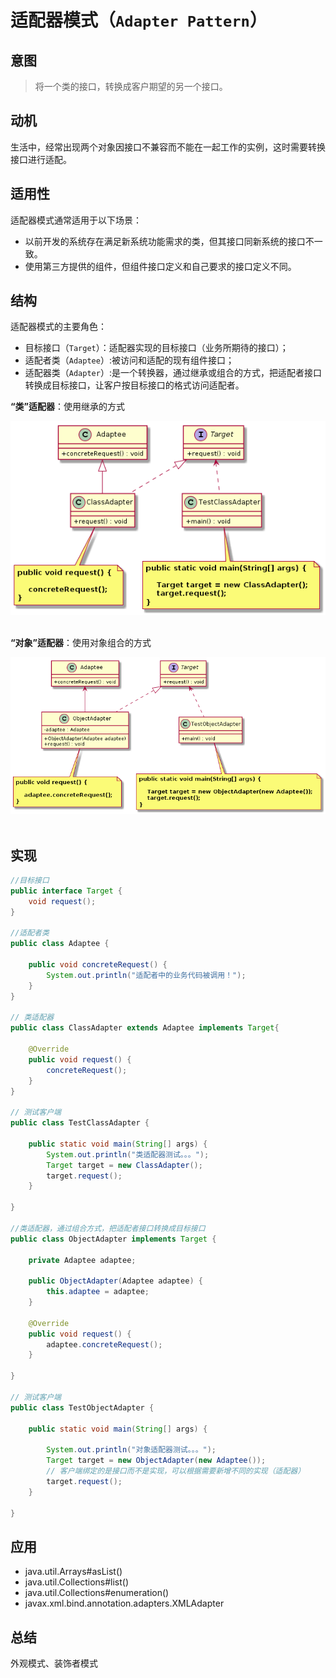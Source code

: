 适配器模式（`Adapter Pattern`）
====================
## **意图**
> 将一个类的接口，转换成客户期望的另一个接口。

## **动机**
生活中，经常出现两个对象因接口不兼容而不能在一起工作的实例，这时需要转换接口进行适配。

## **适用性**
适配器模式通常适用于以下场景：
 - 以前开发的系统存在满足新系统功能需求的类，但其接口同新系统的接口不一致。
- 使用第三方提供的组件，但组件接口定义和自己要求的接口定义不同。

## **结构**
适配器模式的主要角色：
- 目标接口（``Target``）：适配器实现的目标接口（业务所期待的接口）；
- 适配者类（``Adaptee``）:被访问和适配的现有组件接口；
- 适配器类（``Adapter``）:是一个转换器，通过继承或组合的方式，把适配者接口转换成目标接口，让客户按目标接口的格式访问适配者。  

**“类”适配器**：使用继承的方式 
<div align="center"> <img src="images/22.classAdapter.png" width="520px"> </div><br>

**“对象”适配器**：使用对象组合的方式
<div align="center"> <img src="images/22.objectAdapter.png" width="520px"> </div><br>

## **实现**
```java
//目标接口
public interface Target {
	void request();
}

//适配者类
public class Adaptee {
	
	public void concreteRequest() {
		System.out.println("适配者中的业务代码被调用！");
	}
}

// 类适配器
public class ClassAdapter extends Adaptee implements Target{

	@Override
	public void request() {
		concreteRequest();
	}
}

// 测试客户端
public class TestClassAdapter {

	public static void main(String[] args) {
		System.out.println("类适配器测试。。。");
        Target target = new ClassAdapter();
        target.request();
	}

}

//类适配器，通过组合方式，把适配者接口转换成目标接口
public class ObjectAdapter implements Target {

	private Adaptee adaptee;

	public ObjectAdapter(Adaptee adaptee) {
		this.adaptee = adaptee;
	}

	@Override
	public void request() {
		adaptee.concreteRequest();
	}

}

// 测试客户端
public class TestObjectAdapter {

    public static void main(String[] args) {

        System.out.println("对象适配器测试。。。");
        Target target = new ObjectAdapter(new Adaptee());
		// 客户端绑定的是接口而不是实现，可以根据需要新增不同的实现（适配器）
        target.request();
    }

}
```
## **应用**
- java.util.Arrays#asList()
- java.util.Collections#list()
- java.util.Collections#enumeration()
- javax.xml.bind.annotation.adapters.XMLAdapter 

## 总结
外观模式、装饰者模式


